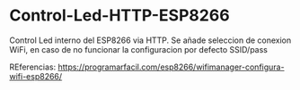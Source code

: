 # Control-Led-HTTP-ESP8266
Control Led interno del ESP8266 via HTTP. Se añade seleccion de conexion WiFi, en caso de no funcionar la configuracion por defecto SSID/pass

REferencias:
https://programarfacil.com/esp8266/wifimanager-configura-wifi-esp8266/
